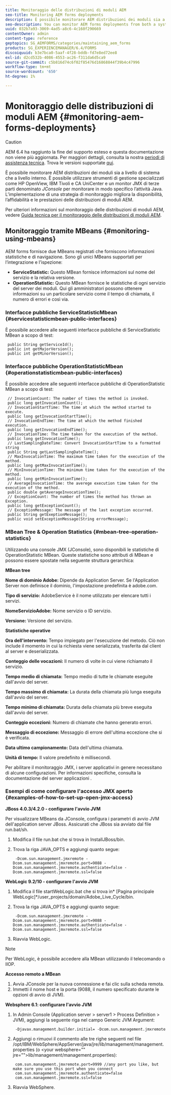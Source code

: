 ```yaml
---
title: Monitoraggio delle distribuzioni di moduli AEM
seo-title: Monitoring AEM forms deployments
description: È possibile monitorare AEM distribuzioni dei moduli sia a livello di sistema che a livello interno. Ulteriori informazioni sul monitoraggio delle distribuzioni di moduli AEM da questo documento.
seo-description: You can monitor AEM forms deployments from both a system level and an internal level. Learn more about monitoring AEM forms deployments from this document.
uuid: 032b7a93-3069-4ad5-a8c6-4c160f290669
contentOwner: admin
content-type: reference
geptopics: SG_AEMFORMS/categories/maintaining_aem_forms
products: SG_EXPERIENCEMANAGER/6.4/FORMS
discoiquuid: b3e7bca0-5aaf-4f28-bddb-fd7e8ed72ee8
exl-id: d2cd532b-4086-4553-ac26-f311da6d5ca9
source-git-commit: c5b816d74c6f02f85476d16868844f39b4c47996
workflow-type: tm+mt
source-wordcount: '650'
ht-degree: 1%

---
```


# Monitoraggio delle distribuzioni di moduli AEM {#monitoring-aem-forms-deployments}

>[!CAUTION]
>
>AEM 6.4 ha raggiunto la fine del supporto esteso e questa documentazione non viene più aggiornata. Per maggiori dettagli, consulta la nostra [periodi di assistenza tecnica](https://helpx.adobe.com/it/support/programs/eol-matrix.html). Trova le versioni supportate [qui](https://experienceleague.adobe.com/docs/).

È possibile monitorare AEM distribuzioni dei moduli sia a livello di sistema che a livello interno. È possibile utilizzare strumenti di gestione specializzati come HP OpenView, IBM Tivoli e CA UniCenter e un monitor JMX di terze parti denominato *JConsole* per monitorare in modo specifico l’attività Java. L’implementazione di una strategia di monitoraggio migliora la disponibilità, l’affidabilità e le prestazioni delle distribuzioni di moduli AEM.

Per ulteriori informazioni sul monitoraggio delle distribuzioni di moduli AEM, vedere [Guida tecnica per il monitoraggio delle distribuzioni di moduli AEM](https://www.adobe.com/devnet/livecycle/pdfs/lc_monitoring_wp_ue.pdf).

## Monitoraggio tramite MBeans {#monitoring-using-mbeans}

AEM forms fornisce due MBeans registrati che forniscono informazioni statistiche e di navigazione. Sono gli unici MBeans supportati per l’integrazione e l’ispezione:

* **ServiceStatistic:** Questo MBean fornisce informazioni sul nome del servizio e la relativa versione.
* **OperationStatistic:** Questo MBean fornisce le statistiche di ogni servizio del server dei moduli. Qui gli amministratori possono ottenere informazioni su un particolare servizio come il tempo di chiamata, il numero di errori e così via.

### Interfacce pubbliche ServiceStatisticMbean {#servicestatisticmbean-public-interfaces}

È possibile accedere alle seguenti interfacce pubbliche di ServiceStatistic MBean a scopo di test:

```as3
 public String getServiceId();  
 public int getMajorVersion();  
 public int getMinorVersion();
```

### Interfacce pubbliche OperationStatisticMbean {#operationstatisticmbean-public-interfaces}

È possibile accedere alle seguenti interfacce pubbliche di OperationStatistic MBean a scopo di test:

```as3
 // InvocationCount: The number of times the method is invoked.  
 public long getInvocationCount();  
 // InvocationStartTime: The time at which the method started to execute.  
 public long getInvocationStartTime();  
 // InvocationEndTime: The time at which the method finished execution.  
 public long getInvocationEndTime();  
 // InvocationTime: The time taken for the execution of the method.  
 public long getInvocationTime();  
 // LastSamplingDateTime: Convert InvocationStartTime to a formatted string  
 public String getLastSamplingDateTime();  
 // MaxInvocationTime: The maximum time taken for the execution of the method.  
 public long getMaxInvocationTime();  
 // MinInvocationTime: The minimum time taken for the execution of the method.  
 public long getMinInvocationTime();  
 // AverageInvocationTime: the averege execution time taken for the execution of the method.  
 public double getAverageInvocationTime();  
 // ExceptionCount: The number of times the method has thrown an Exception.  
 public long getExceptionCount();  
 // ExceptionMessage: The message of the last exception occurred.  
 public String getExeptionMessage();  
 public void setExceptionMessage(String errorMessage);
```

### MBean Tree &amp; Operation Statistics {#mbean-tree-operation-statistics}

Utilizzando una console JMX (JConsole), sono disponibili le statistiche di OperationStatistic MBean. Queste statistiche sono attributi di MBean e possono essere spostate nella seguente struttura gerarchica:

**MBean tree**

**Nome di dominio Adobe:** Dipende da Application Server. Se l&#39;Application Server non definisce il dominio, l&#39;impostazione predefinita è adobe.com.

**Tipo di servizio:** AdobeService è il nome utilizzato per elencare tutti i servizi.

**NomeServizioAdobe:** Nome servizio o ID servizio.

**Versione:** Versione del servizio.

**Statistiche operative**

**Ora dell&#39;intervento:** Tempo impiegato per l&#39;esecuzione del metodo. Ciò non include il momento in cui la richiesta viene serializzata, trasferita dal client al server e deserializzata.

**Conteggio delle vocazioni:** Il numero di volte in cui viene richiamato il servizio.

**Tempo medio di chiamata:** Tempo medio di tutte le chiamate eseguite dall&#39;avvio del server.

**Tempo massimo di chiamata:** La durata della chiamata più lunga eseguita dall&#39;avvio del server.

**Tempo minimo di chiamata:** Durata della chiamata più breve eseguita dall&#39;avvio del server.

**Conteggio eccezioni:** Numero di chiamate che hanno generato errori.

**Messaggio di eccezione:** Messaggio di errore dell&#39;ultima eccezione che si è verificata.

**Data ultimo campionamento:** Data dell&#39;ultima chiamata.

**Unità di tempo:** Il valore predefinito è millisecondi.

Per abilitare il monitoraggio JMX, i server applicativi in genere necessitano di alcune configurazioni. Per informazioni specifiche, consulta la documentazione del server applicazioni .

### Esempi di come configurare l&#39;accesso JMX aperto {#examples-of-how-to-set-up-open-jmx-access}

**JBoss 4.0.3/4.2.0 - configurare l&#39;avvio JVM**

Per visualizzare MBeans da JConsole, configura i parametri di avvio JVM dell&#39;application server JBoss. Assicurati che JBoss sia avviato dal file run.bat/sh.

1. Modifica il file run.bat che si trova in InstallJBoss/bin.
1. Trova la riga JAVA_OPTS e aggiungi quanto segue:

   ```as3
    -Dcom.sun.management.jmxremote -Dcom.sun.management.jmxremote.port=9088 -Dcom.sun.management.jmxremote.authenticate=false -Dcom.sun.management.jmxremote.ssl=false
   ```

**WebLogic 9.2/10 - configurare l&#39;avvio JVM**

1. Modifica il file startWebLogic.bat che si trova in* [Pagina principale WebLogic]*/user_projects/domain/Adobe_Live_Cycle/bin.
1. Trova la riga JAVA_OPTS e aggiungi quanto segue:

   ```as3
    -Dcom.sun.management.jmxremote -Dcom.sun.management.jmxremote.port=9088 -Dcom.sun.management.jmxremote.authenticate=false -Dcom.sun.management.jmxremote.ssl=false
   ```

1. Riavvia WebLogic.

>[!NOTE]
>
>Per WebLogic, è possibile accedere alla MBean utilizzando il telecomando o IIOP.

**Accesso remoto a MBean**

1. Avvia JConsole per la nuova connessione e fai clic sulla scheda remota.
1. Immetti il nome host e la porta (9088, il numero specificato durante le opzioni di avvio di JVM).

**Websphere 6.1: configurare l&#39;avvio JVM**

1. In Admin Console (Application server > server1 > Process Definition > JVM), aggiungi la seguente riga nel campo Generic JVM Argument:

   ```as3
    -Djavax.management.builder.initial= -Dcom.sun.management.jmxremote
   ```

1. Aggiungi o rimuovi il commento alle tre righe seguenti nel file /opt/IBM/WebSphere/AppServer/java/jre/lib/management/management.properties (o &lt;your websphere=&quot;&quot; jre=&quot;&quot;>lib/management/management.properties):

   ```as3
    com.sun.management.jmxremote.port=9999 //any port you like, but make sure you use this port when you connect  
    com.sun.management.jmxremote.authenticate=false  
    com.sun.management.jmxremote.ssl=false
   ```

1. Riavvia WebSphere.
